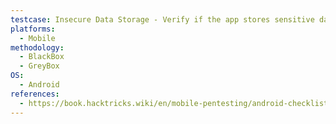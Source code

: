 ```yaml
---
testcase: Insecure Data Storage - Verify if the app stores sensitive data insecurely on internal/external storage, shared preferences, or logs
platforms: 
  - Mobile
methodology: 
  - BlackBox
  - GreyBox
OS:
  - Android
references:
  - https://book.hacktricks.wiki/en/mobile-pentesting/android-checklist.html
---
```

